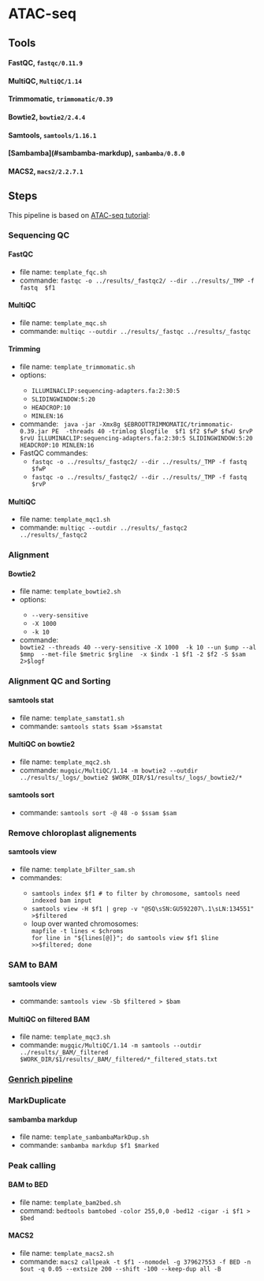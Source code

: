 # ATAC-seq
<h2 id="tools">Tools</h2>
  <h4 id="fastqc">FastQC, <code>fastqc/0.11.9</code></h4>
  <h4 id="multiqc">MultiQC, <code>MultiQC/1.14</code></h4>
  <h4 id="trimmomatic">Trimmomatic, <code>trimmomatic/0.39</code></h4>
  <h4 id="aligner">Bowtie2, <code>bowtie2/2.4.4</code></h4>
  <h4 id="samtools">Samtools, <code>samtools/1.16.1</code></h4>
  <h4 id="sambamba">[Sambamba](#sambamba-markdup), <code>sambamba/0.8.0</code></h4>
  <h4 id="macs2">MACS2, <code>macs2/2.2.7.1</code></h4>
  
<h2 id="steps">Steps</h2>
<p id="note">
This pipeline is based on <a href="https://github.com/harvardinformatics/ATAC-seq#peak">ATAC-seq tutorial</a>:
</p>
<h3 id="qcseq">Sequencing QC</h3>
  <h4 id="fastqc">FastQC</h4>
  <ul>
  <li>file name: <code>template_fqc.sh</code></li>
  <li>commande: <code>fastqc -o ../results/_fastqc2/ --dir ../results/_TMP -f fastq  $f1</code></li>
  </ul>
  <h4 id="multiqc">MultiQC</h4>
  <ul>
  <li>file name: <code>template_mqc.sh</code></li>
  <li>commande: <code>multiqc --outdir ../results/_fastqc ../results/_fastqc </code></li>
  </ul>
  <h4 id="trim">Trimming</h4>
  <ul>
      <li>file name: <code>template_trimmomatic.sh</code></li>
      <li>options: </li>
      <ul>
          <li> <code>ILLUMINACLIP:sequencing-adapters.fa:2:30:5</code></li>
          <li> <code>SLIDINGWINDOW:5:20</code></li>
          <li> <code>HEADCROP:10</code></li>
          <li> <code>MINLEN:16</code></li>
        </ul>
      <li>commande: <code> java -jar -Xmx8g $EBROOTTRIMMOMATIC/trimmomatic-0.39.jar PE  -threads 40 -trimlog $logfile  $f1 $f2 $fwP $fwU $rvP $rvU ILLUMINACLIP:sequencing-adapters.fa:2:30:5 SLIDINGWINDOW:5:20 HEADCROP:10 MINLEN:16 </code></li>
      <li>FastQC commandes: 
        <ul>
          <li><code>fastqc -o ../results/_fastqc2/ --dir ../results/_TMP -f fastq  $fwP</code></li>
          <li><code>fastqc -o ../results/_fastqc2/ --dir ../results/_TMP -f fastq  $rvP </code></li>
        </ul>
  </ul>
  
  <h4 id="multiqc">MultiQC</h4>
  <ul>
  <li>file name: <code>template_mqc1.sh</code></li>
  <li>commande: <code>multiqc --outdir ../results/_fastqc2 ../results/_fastqc2 </code></li>
  </ul>

<h3 id="alignment">Alignment</h3>
  <h4 id="align">Bowtie2</h4>
      <ul>
        <li>file name: <code>template_bowtie2.sh</code></li>
        <li>options:</li>
        <ul>
          <li><code>--very-sensitive</code></li>
          <li><code>-X 1000</code></li>
          <li><code>-k 10</code></li>
        </ul>  
        <li>commande:</li><code>bowtie2 --threads 40 --very-sensitive -X 1000  -k 10 --un $ump --al $mmp  --met-file $metric $rgline  -x $indx -1 $f1 -2 $f2 -S $sam 2>$logf</code>
      </ul>     
<h3 id="alignsort">Alignment QC and Sorting</h3>
  <h4 id="filter">samtools stat</h4>
      <ul>
        <li>file name: <code>template_samstat1.sh</code></li>
        <li>commande: <code>samtools stats $sam >$samstat</code></li>  
      </ul>
  <h4 id="multiBowtie">MultiQC on bowtie2</h4>
      <ul>
        <li>file name: <code>template_mqc2.sh</code></li>
        <li>commande: <code>mugqic/MultiQC/1.14 -m bowtie2 --outdir ../results/_logs/_bowtie2 $WORK_DIR/$1/results/_logs/_bowtie2/*</code></li>  
      </ul>    
  <h4 id="filter">samtools sort</h4>
      <ul>
        <li>commande: <code>samtools sort -@ 48 -o $ssam $sam</code></li>
      </ul>
<h3 id="chrremove">Remove chloroplast alignements</h3>
  <h4 id="filter">samtools view</h4>
    <ul>
    <li>file name: <code>template_bFilter_sam.sh</code></li>
    <li>commandes:</li>
      <ul>
        <li><code>samtools index $f1 # to filter by chromosome, samtools need indexed bam input</code></li>   
        <li><code>samtools view -H $f1 | grep -v "@SQ\sSN:GU592207\.1\sLN:134551" >$filtered</code></li>   
        <li>loup over wanted chromosomes:</li>
          <code>mapfile -t lines < $chroms</code></br>
          <code>for line in "${lines[@]}"; do samtools view $f1 $line >>$filtered; done</code>
      </ul> 
  </ul>
<h3 id="sam2bam">SAM to BAM</h3> 
      <h4 id="sam2bam">samtools view</h4>
      <ul>
        <li>commande: <code>samtools view -Sb $filtered > $bam</code></li>
      </ul>
      <h4 id="multiBAM">MultiQC on filtered BAM</h4>
      <ul>
        <li>file name: <code>template_mqc3.sh</code></li>
        <li>commande: <code>mugqic/MultiQC/1.14 -m samtools --outdir ../results/_BAM/_filtered $WORK_DIR/$1/results/_BAM/_filtered/*_filtered_stats.txt</code></li>  
      </ul> 
<h3 id="genrich"><a href="https://github.com/golrokh51/ATAC-seq/blob/main/Genrich.md" target="_blank">Genrich pipeline</a></h3>
<h3 id="markdup">MarkDuplicate</h3>
  <h4 id="sambamb">sambamba markdup</h4></li>
      <ul>
        <li>file name: <code>template_sambambaMarkDup.sh</code></li>
        <li>commande: <code>sambamba markdup $f1 $marked</code></li>
      </ul>
<!--     <li><h4 id="picard">Picard markdup</li>
      <ul>
        <li>file name: <code>template_MarkDup.sh</code></li>
        <li>commande: <code>java -jar -Xmx32g $EBROOTPICARD/picard.jar MarkDuplicates INPUT=$f1 OUTPUT=$marked METRICS_FILE=$metric</code></li>
      </ul> -->
 <h3 id="macs2">Peak calling</h3>
   <h4 id="bam2bed">BAM to BED</h4>
      <ul>
        <li>file name: <code>template_bam2bed.sh</code></li>
        <li>command: <code>bedtools bamtobed -color 255,0,0 -bed12 -cigar -i $f1 > $bed</code></li>
      </ul>
   <h4 id="sambamb">MACS2</h4>
     <ul>
        <li>file name: <code>template_macs2.sh</code></li>
        <li>commande: <code>macs2 callpeak -t $f1 --nomodel -g 379627553 -f BED -n $out -q 0.05 --extsize 200 --shift -100 --keep-dup all -B</code></li>
     </ul> 
